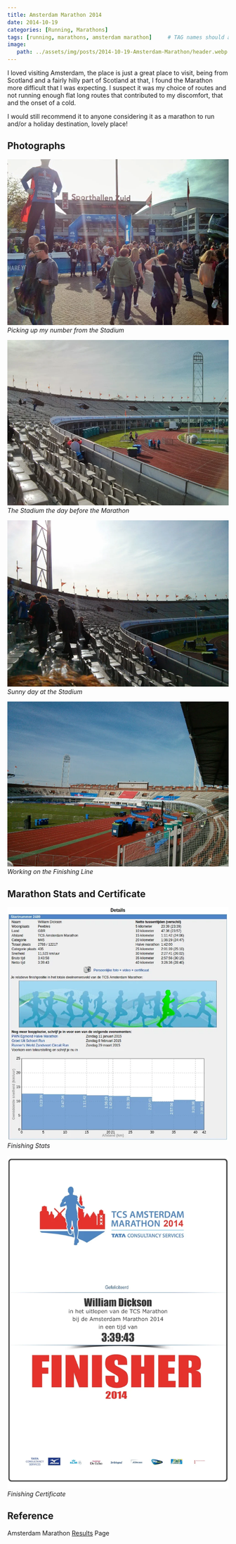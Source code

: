 ```yaml
---
title: Amsterdam Marathon 2014
date: 2014-10-19
categories: [Running, Marathons]
tags: [running, marathons, amsterdam marathon]     # TAG names should always be lowercase
image:
   path: ../assets/img/posts/2014-10-19-Amsterdam-Marathon/header.webp
---
```


I loved visiting Amsterdam, the place is just a great place to visit, being from Scotland and a fairly hilly part of Scotland at that, I found the Marathon more difficult that I was expecting. I suspect it was my choice of routes and not running enough flat long routes that contributed to my discomfort, that and the onset of a cold.

I would still recommend it to anyone considering it as a marathon to run and/or a holiday destination, lovely place!

## Photographs

![Picking up my number](../assets/img/posts/2014-10-19-Amsterdam-Marathon/IMG_20141018_121652.webp)_Picking up my number from the Stadium_

![The Stadium](../assets/img/posts/2014-10-19-Amsterdam-Marathon/IMG_20141018_133724.webp)_The Stadium the day before the Marathon_

![Sunny day at the Stadium](../assets/img/posts/2014-10-19-Amsterdam-Marathon/IMG_20141018_133756.webp)
_Sunny day at the Stadium_

![The Finishing Line](../assets/img/posts/2014-10-19-Amsterdam-Marathon/IMG_20141018_133801.webp)_Working on the Finishing Line_

## Marathon Stats and Certificate

![Marathon Stats](../assets/img/posts/2014-10-19-Amsterdam-Marathon/Amsterdam_Stats.webp)_Finishing Stats_

![Finishing Certificate](../assets/img/posts/2014-10-19-Amsterdam-Marathon/Amsterdam_Marathon_Certificate.webp)_Finishing Certificate_

## Reference

Amsterdam Marathon [Results](https://evenementen.uitslagen.nl/2014/amsterdammarathon/) Page
